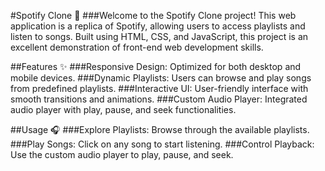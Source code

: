 #Spotify Clone 🎵
###Welcome to the Spotify Clone project! This web application is a replica of Spotify, allowing users to access playlists and listen to songs. Built using HTML, CSS, and JavaScript, this project is an excellent demonstration of front-end web development skills.

##Features ✨
###Responsive Design: Optimized for both desktop and mobile devices.
###Dynamic Playlists: Users can browse and play songs from predefined playlists.
###Interactive UI: User-friendly interface with smooth transitions and animations.
###Custom Audio Player: Integrated audio player with play, pause, and seek functionalities.

##Usage 🎧
###Explore Playlists: Browse through the available playlists.
###Play Songs: Click on any song to start listening.
###Control Playback: Use the custom audio player to play, pause, and seek.
